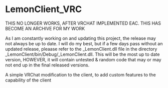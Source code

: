 # LemonClient_VRC

THIS NO LONGER WORKS, AFTER VRCHAT IMPLEMENTED EAC. THIS HAS BECOME AN ARCHIVE FOR MY WORK

As I am constantly working on and updating this project, the release may not always be up to date. I will do my best, but if a few days pass without an updated release, pleaase refer to the _LemonClient.dll file in the directory _LemonClient/bin/Debug/_LemonClient.dll. This will be the most up to date version, HOWEVER, it will contain untested & random code that may or may not end up in the final released versions.

A simple VRChat modification to the client, to add custom features to the capability of the client

